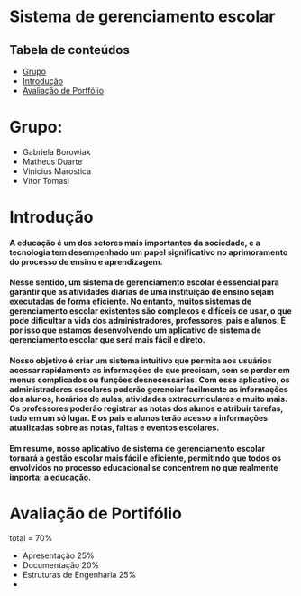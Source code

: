# Sistema de gerenciamento escolar

## Tabela de conteúdos
* [Grupo](#grupo)
* [Introdução](#introducao)
* [Avaliação de Portfólio](#avaliacao)

# Grupo:
* Gabriela Borowiak
* Matheus Duarte
* Vinicius Marostica
* Vitor Tomasi

# Introdução
#### A educação é um dos setores mais importantes da sociedade, e a tecnologia tem desempenhado um papel significativo no aprimoramento do processo de ensino e aprendizagem. 
#### Nesse sentido, um sistema de gerenciamento escolar é essencial para garantir que as atividades diárias de uma instituição de ensino sejam executadas de forma eficiente. No entanto, muitos sistemas de gerenciamento escolar existentes são complexos e difíceis de usar, o que pode dificultar a vida dos administradores, professores, pais e alunos. É por isso que estamos desenvolvendo um aplicativo de sistema de gerenciamento escolar que será mais fácil e direto. 
#### Nosso objetivo é criar um sistema intuitivo que permita aos usuários acessar rapidamente as informações de que precisam, sem se perder em menus complicados ou funções desnecessárias. Com esse aplicativo, os administradores escolares poderão gerenciar facilmente as informações dos alunos, horários de aulas, atividades extracurriculares e muito mais. Os professores poderão registrar as notas dos alunos e atribuir tarefas, tudo em um só lugar. E os pais e alunos terão acesso a informações atualizadas sobre as notas, faltas e eventos escolares. 
#### Em resumo, nosso aplicativo de sistema de gerenciamento escolar tornará a gestão escolar mais fácil e eficiente, permitindo que todos os envolvidos no processo educacional se concentrem no que realmente importa: a educação.

# Avaliação de Portifólio
total = 70%

* Apresentação	            25%
* Documentação	            20%
* Estruturas de Engenharia	25%
* 
